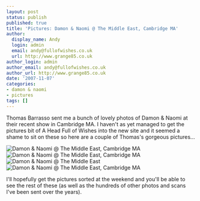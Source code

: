 ```yaml
---
layout: post
status: publish
published: true
title: 'Pictures: Damon & Naomi @ The Middle East, Cambridge MA'
author:
  display_name: Andy
  login: admin
  email: andy@fullofwishes.co.uk
  url: http://www.grange85.co.uk
author_login: admin
author_email: andy@fullofwishes.co.uk
author_url: http://www.grange85.co.uk
date: '2007-11-07'
categories:
- damon & naomi
- pictures
tags: []
---
```

<p>Thomas Barrasso sent me a bunch of lovely photos of Damon & Naomi at their recent show in Cambridge MA. I haven't as yet managed to get the pictures bit of A Head Full of Wishes into the new site and it seemed a shame to sit on these so here are a couple of Thomas's gorgeous pictures...</p>
<div class="imagebox-center"><img src="https://www.fullofwishes.co.uk/wp/wp-content/uploads/2007-10-29_middleeast_tb_001.jpg" alt='Damon & Naomi @ The Middle East, Cambridge MA' /><br/><img src="https://www.fullofwishes.co.uk/wp/wp-content/uploads/2007-10-29_middleeast_tb_002.thumbnail.jpg" alt='Damon & Naomi @ The Middle East, Cambridge MA' /> <img src="https://www.fullofwishes.co.uk/wp/wp-content/uploads/2007-10-29_middleeast_tb_003.thumbnail.jpg" alt='Damon & Naomi @ The Middle East' /> <img src="https://www.fullofwishes.co.uk/wp/wp-content/uploads/2007-10-29_middleeast_tb_004.thumbnail.jpg" alt='Damon & Naomi @ The Middle East, Cambridge MA' /></div>
<p>I'll hopefully get the pictures sorted at the weekend and you'll be able to see the rest of these (as well as the hundreds of other photos and scans I've been sent over the years).</p>
